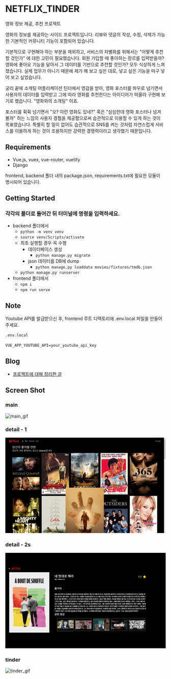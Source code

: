 # NETFLIX_TINDER

영화 정보 제공, 추천 프로젝트

영화의 정보를 제공하는 사이드 프로젝트입니다. 리뷰와 댓글의 작성, 수정, 삭제가 가능한 기본적인 커뮤니티 기능이 포함되어 있습니다.

기본적으로 구현해야 하는 부분을 제외하고, 서비스의 차별화를 위해서는 "어떻게 추천할 것인가" 에 대한 고민이 필요했습니다. 회원 가입할 때 좋아하는 장르를 입력받을까? 영화에 좋아요 기능을 달아서 그 데이터를 기반으로 추천할 것인가? 모두 식상하게 느껴졌습니다. 실제 업무가 아니기 때문에 제가 해 보고 싶은 대로, 넣고 싶은 기능을 마구 넣어 보고 싶었습니다.

궁리 끝에 소개팅 어플리케이션 틴더에서 영감을 받아, 영화 포스터를 좌우로 넘기면서 사용자의 데이터를 입력받고 그에 따라 영화를 추천한다는 아이디어가 떠올라 구현해 보기로 했습니다. "영화와의 소개팅" 이죠.

포스터를 휙휙 넘기면서 "오? 이런 영화도 있네?" 혹은 "심심한데 영화 포스터나 넘겨 볼까" 하는 느낌의 사용자 경험을 제공함으로써 습관적으로 이용할 수 있게 하는 것이 목표였습니다. 특별히 할 일이 없어도 습관적으로 SNS를 켜는 것처럼 자연스럽게 서비스를 이용하게 하는 것이 조용하지만 강력한 경쟁력이라고 생각했기 때문입니다.

## Requirements

- Vue.js, vuex, vue-router, vuetify
- Django

frontend, backend 폴더 내의 package.json, requirements.txt에 필요한 모듈이 명시되어 있습니다.

## Getting Started

### 각각의 폴더로 들어간 뒤 터미널에 명령을 입력하세요.

- backend 폴더에서
  - `python -m venv venv`
  - `source venv/Scripts/activate`
  - 최초 실행할 경우 꼭 수행
    - 데이터베이스 생성
      - `python manage.py migrate`
    - json 데이터를 DB에 dump
      - `python manage.py loaddata movies/fixtures/tmdb.json`
  - `python manage.py runserver`
- frontend 폴더에서
  - `npm i`
  - `npm run serve`

## Note

Youtube API를 발급받으신 후, frontend 루트 디렉토리에 .env.local 파일을 만들어 주세요.

```
.env.local

VUE_APP_YOUTUBE_API=your_youtube_api_key
```

## Blog

- [프로젝트에 대해 정리한 글](https://jdev.tistory.com/76)

## Screen Shot

### main

![main_gif](README.assets/main_gif.gif)

### detail - 1

![v-dialog_gif](README.assets/v-dialog_gif.gif)

### detail - 2s

![detail_gif](README.assets/detail_gif.gif)

### tinder

![tinder_gif](README.assets/tinder_gif.gif)

